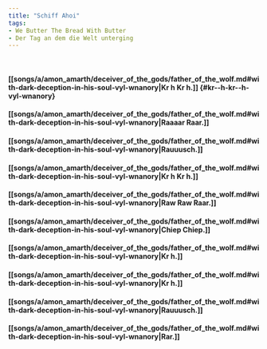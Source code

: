 ```yaml
---
title: "Schiff Ahoi"
tags:
- We Butter The Bread With Butter
- Der Tag an dem die Welt unterging
---
```

&nbsp;
#### [[songs/a/amon_amarth/deceiver_of_the_gods/father_of_the_wolf.md#with-dark-deception-in-his-soul-vyl-wnanory|Kr  h Kr  h.]] {#kr--h-kr--h-vyl-wnanory}
#### [[songs/a/amon_amarth/deceiver_of_the_gods/father_of_the_wolf.md#with-dark-deception-in-his-soul-vyl-wnanory|Raaaar Raar.]]
#### [[songs/a/amon_amarth/deceiver_of_the_gods/father_of_the_wolf.md#with-dark-deception-in-his-soul-vyl-wnanory|Rauuusch.]]
#### [[songs/a/amon_amarth/deceiver_of_the_gods/father_of_the_wolf.md#with-dark-deception-in-his-soul-vyl-wnanory|Kr   h Kr  h.]]
#### [[songs/a/amon_amarth/deceiver_of_the_gods/father_of_the_wolf.md#with-dark-deception-in-his-soul-vyl-wnanory|Raw Raw Raar.]]
#### [[songs/a/amon_amarth/deceiver_of_the_gods/father_of_the_wolf.md#with-dark-deception-in-his-soul-vyl-wnanory|Chiep Chiep.]]
#### [[songs/a/amon_amarth/deceiver_of_the_gods/father_of_the_wolf.md#with-dark-deception-in-his-soul-vyl-wnanory|Kr  h.]]
#### [[songs/a/amon_amarth/deceiver_of_the_gods/father_of_the_wolf.md#with-dark-deception-in-his-soul-vyl-wnanory|Kr  h.]]
#### [[songs/a/amon_amarth/deceiver_of_the_gods/father_of_the_wolf.md#with-dark-deception-in-his-soul-vyl-wnanory|Rauuusch.]]
#### [[songs/a/amon_amarth/deceiver_of_the_gods/father_of_the_wolf.md#with-dark-deception-in-his-soul-vyl-wnanory|Rar.]]
